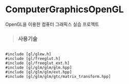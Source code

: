 # ComputerGraphicsOpenGL

OpenGL을 이용한 컴퓨터 그래픽스 실습 프로젝트


> ### 사용기술
 
<pre>
<code>
#include [gl/glew.h]
#include [gl/freeglut.h]
#include [gl/freeglut_ext.h]
#include [gl/glm/glm/glm.hpp]
#include [gl/glm/glm/ext.hpp]
#include [gl/glm/glm/gtc/matrix_transform.hpp]
</code>
</pre>
